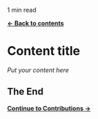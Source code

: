 <p id="reading-time-action-id" align="left">1 min read</p>

[**← Back to contents**](../common/contents.md)

# Content title

_Put your content here_

## The End

[**Continue to Contributions →**](../common/contributions.md)
